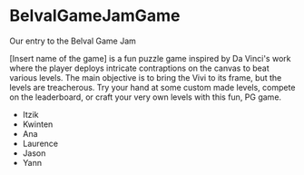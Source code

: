 # BelvalGameJamGame
Our entry to the Belval Game Jam

\[Insert name of the game\] is a fun puzzle game inspired by Da Vinci's work where the player deploys intricate contraptions on the canvas to beat various levels. The main objective is to bring the Vivi to its frame, but the levels are treacherous. Try your hand at some custom made levels, compete on the leaderboard, or craft your very own levels with this fun, PG game.

* Itzik
* Kwinten
* Ana
* Laurence
* Jason
* Yann
